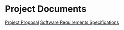 
# Project Documents
[Project Proposal](https://github.com/NWEenglish/GVSU-CIS641-Sea-Pound/blob/master/docs/proposal-template.md)
[Software Requirements Specifications](https://github.com/NWEenglish/GVSU-CIS641-Sea-Pound/blob/master/docs/software_requirements_specification.md)

